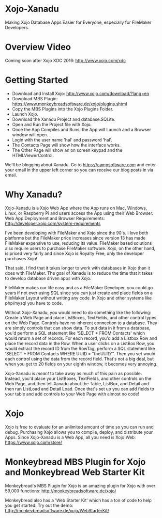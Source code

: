 # Xojo-Xanadu  

Making Xojo Database Apps Easier for Everyone, especially for FileMaker Developers.

# Overview Video
 
Coming soon after Xojo XDC 2016: http://www.xojo.com/xdc

# Getting Started

- Download and Install Xojo: http://www.xojo.com/download/?lang=en
- Download MBS Plugin: https://www.monkeybreadsoftware.de/xojo/plugins.shtml
- Copy the MBS Plugins into the Xojo Plugins Folder.
- Launch Xojo.
- Download the Xanadu Project and database.SQLite.
- Open and Run the Project file with Xojo.
- Once the App Compiles and Runs, the App will Launch and a Browser window will open.
- Login with the user name 'hal' and password 'hal'.
- The Contacts Page will show how the interface works.
- The Other Page will show an on screen keypad and the HTMLViewerControl.

We'll be blogging about Xanadu. Go to https://campsoftware.com and enter your email in the upper left corner so you can receive our blog posts in via email.

# Why Xanadu?

Xojo-Xanadu is a Xojo Web App where the App runs on Mac, Windows, Linux, or Raspberry Pi and users access the App using their Web Browser. Web App Deployment and Browser Requirements: http://developer.xojo.com/system-requirements

I've been developing with FileMaker and Xojo since the 90's. I love both platforms but the FileMaker price increases since version 13 has made FileMaker expensive to use, reducing its value. FileMaker based solutions also require users to purchase FileMaker software. Xojo, on the other hand, is priced very fairly and since Xojo is Royalty Free, only the developer purchases Xojo!

That said, I find that it takes longer to work with databases in Xojo than it does with FileMaker. The goal of Xanadu is to reduce the time that it takes to develop database driven apps with Xojo. 

FileMaker makes our life easy and as a FileMaker Developer, you could go years if not ever using SQL since you can just create and place fields on a FileMaker Layout without writing any code. In Xojo and other systems like php/mysql you have to code. 

Without Xojo-Xanadu, you would need to do something like the following: Create a Web Page and place ListBoxes, TextFields, and other control types on the Web Page. Controls have no inherent connection to a database. They are simply controls that can show data. To put data in it from a database, you'd perform a SQL statement like 'SELECT * FROM Contacts' which would return a set of records. For each record, you'd add a Listbox Row and place the record data in the Row. When a user clicks on a ListBox Row, you would extract the record ID from the RowTag, perform a SQL statement like 'SELECT * FROM Contacts WHERE UUID = "theUUID"'. Then you set would each control using the data from the record field. That's not a big deal, but when you get to 20 fields on your eighth window, it becomes very annoying.

Xojo-Xanadu is *meant* to take away as much of this pain as possible. Instead, you'd place your ListBoxes, TextFields, and other controls on the Web Page, and then tell Xanadu about the Table, ListBox, and Detail and then run ListLoad and Detail Load. Once that's set up you can add fields to your table and add controls to your Web Page with almost no code!

# Xojo 

Xojo is free to evaluate for an unlimited amount of time so you can run and debug. Purchasing Xojo allows you to compile, deploy, and distribute your Apps. Since Xojo-Xanadu is a Web App, all you need is Xojo Web: https://www.xojo.com/store/ 

# Monkeybread MBS Plugin for Xojo and Monkeybread Web Starter Kit

Monkeybread's MBS Plugin for Xojo is an amazing plugin for Xojo with over 59,000 functions: http://monkeybreadsoftware.de/xojo/

Monkeybread also has a 'Web Starter Kit' which has a ton of code to help you get started. Try out the demo: http://monkeybreadsoftware.de/xojo/WebStarterKit/